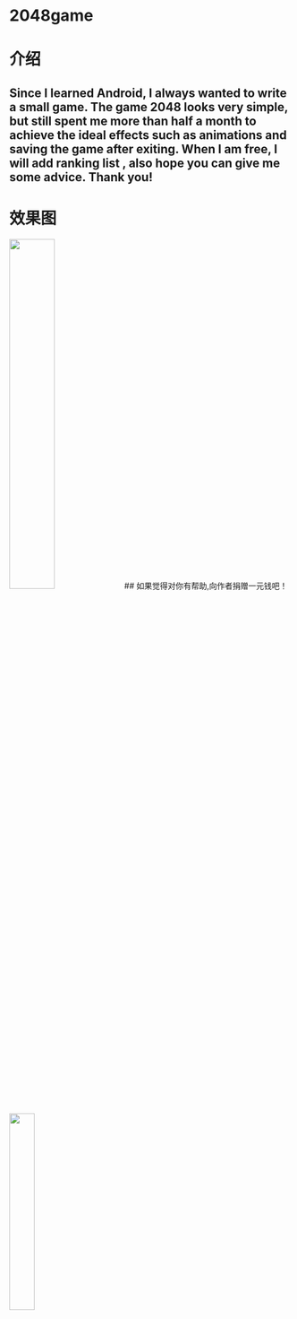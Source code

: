 # 2048game
#  介绍
## Since I learned Android, I always wanted to write a small game. The game 2048 looks very simple, but still spent me more than half a month to achieve the ideal effects such as animations and saving the game after exiting. When I am free, I will add ranking list , also hope you can give me some advice. Thank you!
# 效果图
<img src="https://github.com/DavidLyc/2048game/blob/master/screenshot/pic1.png" width="40%" height="40%" />
## 如果觉得对你有帮助,向作者捐赠一元钱吧！
<img src="https://github.com/DavidLyc/2048game/blob/master/screenshot/pic2.jpg" width="30%" height="30%" />
